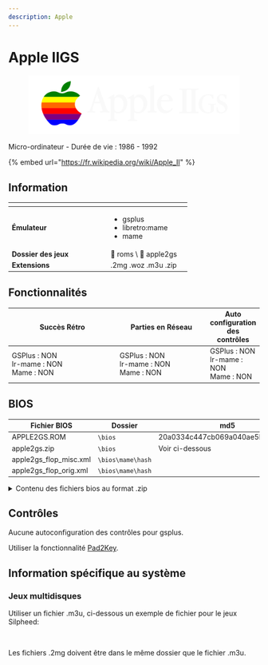 ```yaml
---
description: Apple
---
```


# Apple IIGS

<div align="left"><figure><picture><source srcset="https://raw.githubusercontent.com/fabricecaruso/es-theme-carbon/91d85c7849cc550b0cac4e75cb8e0923d3b61b5e/art/logos/apple2gs-w.svg" media="(prefers-color-scheme: dark)"><img src="https://raw.githubusercontent.com/fabricecaruso/es-theme-carbon/52ff37c9e265587d006945a2ba695b5a962b3a3d/art/logos/apple2gs.svg" alt=""></picture><figcaption></figcaption></figure></div>

Micro-ordinateur - Durée de vie : 1986 - 1992

{% embed url="https://fr.wikipedia.org/wiki/Apple_II" %}

## Information

<table data-header-hidden><thead><tr><th width="184"></th><th></th><th data-hidden></th></tr></thead><tbody><tr><td><strong>Émulateur</strong></td><td><ul><li>gsplus</li><li>libretro:mame</li><li>mame</li></ul></td><td></td></tr><tr><td><strong>Dossier des jeux</strong></td><td><span data-gb-custom-inline data-tag="emoji" data-code="1f4c1">📁</span> roms \ <span data-gb-custom-inline data-tag="emoji" data-code="1f4c2">📂</span> apple2gs</td><td></td></tr><tr><td><strong>Extensions</strong></td><td>.2mg .woz .m3u .zip</td><td></td></tr></tbody></table>

## Fonctionnalités

<table><thead><tr><th width="245">Succès Rétro</th><th width="200">Parties en Réseau</th><th>Auto configuration des contrôles</th></tr></thead><tbody><tr><td>GSPlus : NON<br>lr-mame : NON<br>Mame : NON</td><td>GSPlus : NON<br>lr-mame : NON<br>Mame : NON</td><td>GSPlus : NON<br>lr-mame : NON<br>Mame : NON</td></tr></tbody></table>

## BIOS

<table><thead><tr><th width="232">Fichier BIOS</th><th width="187.03610108303252">Dossier</th><th>md5</th></tr></thead><tbody><tr><td>APPLE2GS.ROM</td><td><code>\bios</code></td><td>20a0334c447cb069a040ae5be1d938df</td></tr><tr><td>apple2gs.zip</td><td><code>\bios</code></td><td>Voir ci-dessous</td></tr><tr><td>apple2gs_flop_misc.xml</td><td><code>\bios\mame\hash</code></td><td></td></tr><tr><td>apple2gs_flop_orig.xml</td><td><code>\bios\mame\hash</code></td><td></td></tr></tbody></table>

<details>

<summary>Contenu des fichiers bios au format .zip</summary>

```
"apple2gs.zip"
- "341-0728" size="131072" crc="8d410067" sha1="c0f4704233ead14cb8e1e8a68fbd7063c56afd27"
- "341-0748" size="131072" crc="18190283" sha1="c70576869deec92ca82c78438b1d5c686eac7480"
- "341s0632-2.bin" size="4096" crc="e1c11fb0" sha1="141d18c36a617ab9dce668445440d34354be0672"
- "megaii.chr" size="16384" crc="ef0bfc11" sha1="c068f3d02d442a8a38121d42318e9a962ee8913e"
```

</details>

## Contrôles

Aucune autoconfiguration des contrôles pour gsplus.

Utiliser la fonctionnalité [Pad2Key](../../../../controleurs/pad2key.md).

## Information spécifique au système

### Jeux multidisques

Utiliser un fichier .m3u, ci-dessous un exemple de fichier pour le jeux Silpheed:

<div align="left"><figure><img src="https://i.imgur.com/6dRmeLY.png" alt=""><figcaption></figcaption></figure></div>

Les fichiers .2mg doivent être dans le même dossier que le fichier .m3u.
